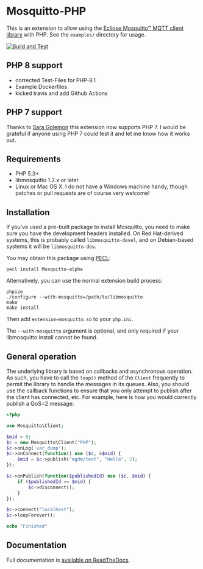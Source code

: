 # Mosquitto-PHP

This is an extension to allow using the [Eclipse Mosquitto™ MQTT client library](http://mosquitto.org) with PHP. See the `examples/` directory for usage.

[![Build and Test](https://github.com/ronfoerster/Mosquitto-PHP-1/actions/workflows/build-and-test.yml/badge.svg)](https://github.com/ronfoerster/Mosquitto-PHP-1/actions/workflows/build-and-test.yml)

## PHP 8 support
* corrected Test-Files for PHP-8.1
* Example Dockerfiles
* kicked travis and add Github Actions

## PHP 7 support

Thanks to [Sara Golemon](https://twitter.com/SaraMG) this extension now supports PHP 7. I would be grateful if anyone using PHP 7 could test it and let me know how it works out.

## Requirements

* PHP 5.3+
* libmosquitto 1.2.x or later
* Linux or Mac OS X. I do not have a Windows machine handy, though patches or
  pull requests are of course very welcome!

## Installation

If you've used a pre-built package to install Mosquitto, you need to make sure you have the development headers installed. On Red Hat-derived systems, this is probably called `libmosquitto-devel`, and on Debian-based systems it will be `libmosquitto-dev`.

You may obtain this package using [PECL](http://pecl.php.net):

````
pecl install Mosquitto-alpha
````

Alternatively, you can use the normal extension build process:

````
phpize
./configure --with-mosquitto=/path/to/libmosquitto
make
make install
````

Then add `extension=mosquitto.so` to your `php.ini`.

The `--with-mosquitto` argument is optional, and only required if your
libmosquitto install cannot be found.

## General operation

The underlying library is based on callbacks and asynchronous operation. As such, you have to call the `loop()` method of the `Client` frequently to permit the library to handle the messages in its queues. Also, you should use the callback functions to ensure that you only attempt to publish after the client has connected, etc. For example, here is how you would correctly publish a QoS=2 message:

```php
<?php

use Mosquitto\Client;

$mid = 0;
$c = new Mosquitto\Client("PHP");
$c->onLog('var_dump');
$c->onConnect(function() use ($c, &$mid) {
    $mid = $c->publish("mgdm/test", "Hello", 2);
});

$c->onPublish(function($publishedId) use ($c, $mid) {
    if ($publishedId == $mid) {
        $c->disconnect();
    }
});

$c->connect("localhost");
$c->loopForever();

echo "Finished"
```

## Documentation

Full documentation is [available on ReadTheDocs](http://mosquitto-php.readthedocs.io/).

